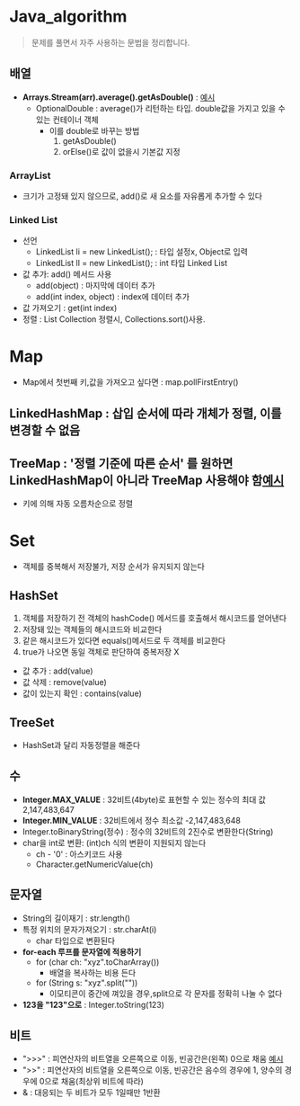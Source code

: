 # Java_algorithm

> 문제를 풀면서 자주 사용하는 문법을 정리합니다.

## 배열
- __Arrays.Stream(arr).average().getAsDouble()__ : [예시](https://github.com/yeongseoPark/Java_algorithm/blob/master/src/LeetCode_ProgrammingSkills/AverageSalaryExcludingMinAndMax/AverageSalarayExcludingMinAndMax.java) 
  - OptionalDouble : average()가 리턴하는 타입. double값을 가지고 있을 수 있는 컨테이너 객체
    - 이를 double로 바꾸는 방법
      1. getAsDouble()
      2. orElse()로 값이 없을시 기본값 지정

### ArrayList 
- 크기가 고정돼 있지 않으므로, add()로 새 요소를 자유롭게 추가할 수 있다

### Linked List
- 선언
  - LinkedList li = new LinkedList(); : 타입 설정x, Object로 입력
  - LinkedList<Integer> ll = new LinkedList<Integer>(); : int 타입 Linked List
- 값 추가: add() 메서드 사용
  - add(object) : 마지막에 데이터 추가
  - add(int index, object) : index에 데이터 추가
- 값 가져오기 : get(int index)
- 정렬 : List Collection 정렬시, Collections.sort()사용.

# Map
- Map에서 첫번째 키,값을 가져오고 싶다면 : map.pollFirstEntry()
## LinkedHashMap : 삽입 순서에 따라 개체가 정렬, 이를 변경할 수 없음
## TreeMap : '정렬 기준에 따른 순서' 를 원하면 LinkedHashMap이 아니라 TreeMap 사용해야 함[예시](https://github.com/yeongseoPark/Java_algorithm/blob/master/src/LeetCode_ProgrammingSkills/FindtheNearestPointThathasSameXorY/solution.java)
- 키에 의해 자동 오름차순으로 정렬

# Set
- 객체를 중복해서 저장불가, 저장 순서가 유지되지 않는다

## HashSet
1. 객체를 저장하기 전 객체의 hashCode() 메서드를 호출해서 해시코드를 얻어낸다
2. 저장돼 있는 객체들의 해시코드와 비교한다
3. 같은 해시코드가 있다면 equals()메서드로 두 객체를 비교한다
4. true가 나오면 동일 객체로 판단하여 중복저장 X
- 값 추가 : add(value)
- 값 삭제 : remove(value)
- 값이 있는지 확인 : contains(value)

## TreeSet
- HashSet과 달리 자동정렬을 해준다


## 수
- __Integer.MAX_VALUE__ : 32비트(4byte)로 표현할 수 있는 정수의 최대 값 2,147,483,647
- __Integer.MIN_VALUE__ : 32비트에서 정수 최소값 -2,147,483,648
- Integer.toBinaryString(정수) : 정수의 32비트의 2진수로 변환한다(String)
- char을 int로 변환: (int)ch 식의 변환이 지원되지 않는다
  - ch - '0' : 아스키코드 사용
  - Character.getNumericValue(ch)

## 문자열
- String의 길이재기 : str.length()
- 특정 위치의 문자가져오기 : str.charAt(i)
  - char 타입으로 변환된다
- __for-each 루프를 문자열에 적용하기__
  - for (char ch: "xyz".toCharArray()) 
    - 배열을 복사하는 비용 든다
  - for (String s: "xyz".split("")) 
    - 이모티콘이 중간에 껴있을 경우,split으로 각 문자를 정확히 나눌 수 없다
- __123을 "123"으로__ : Integer.toString(123)
## 비트 
- ">>>" : 피연산자의 비트열을 오른쪽으로 이동, 빈공간은(왼쪽) 0으로 채움 [예시](https://github.com/yeongseoPark/Java_algorithm/blob/master/src/LeetCode_ProgrammingSkills/Numberof1Bits/Numberof1Bits.java)
- ">>"  : 피연산자의 비트열을 오른쪽으로 이동, 빈공간은 음수의 경우에 1, 양수의 경우에 0으로 채움(최상위 비트에 따라)
- & : 대응되는 두 비트가 모두 1일때만 1반환 